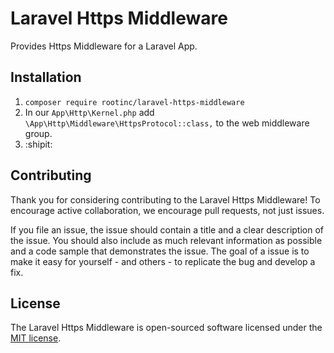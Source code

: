 # Laravel Https Middleware

Provides Https Middleware for a Laravel App.

## Installation

1. `composer require rootinc/laravel-https-middleware`
2. In our `App\Http\Kernel.php` add `\App\Http\Middleware\HttpsProtocol::class,` to the web middleware group.
3. :shipit:

## Contributing

Thank you for considering contributing to the Laravel Https Middleware! To encourage active collaboration, we encourage pull requests, not just issues.

If you file an issue, the issue should contain a title and a clear description of the issue. You should also include as much relevant information as possible and a code sample that demonstrates the issue. The goal of a issue is to make it easy for yourself - and others - to replicate the bug and develop a fix.

## License

The Laravel Https Middleware is open-sourced software licensed under the [MIT license](http://opensource.org/licenses/MIT).
